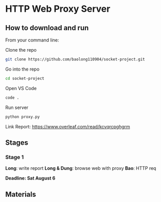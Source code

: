 # HTTP Web Proxy Server

## How to download and run
From your command line:

Clone the repo
```sh
git clone https://github.com/baolong110904/socket-project.git
```
Go into the repo
```sh
cd socket-project
```
Open VS Code
```sh
code .
```
Run server
```sh
python proxy.py
```
Link Report: https://www.overleaf.com/read/kcvqrcpghgrm

## Stages
### Stage 1
**Long**: write report
**Long & Dung**:  browse web with proxy
**Bao**: HTTP req

**Deadline: Sat August 6**

## Materials
